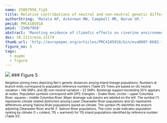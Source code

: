 ```yaml
---
name: 25067950_fig5
title: Relative contributions of neutral and non-neutral genetic differentiation to inform conservation of steelhead trout across highly variable landscapes.
authorString: 'Matala AP, Ackerman MW, Campbell MR, Narum SR.'
pmcid: PMC4105918
pmid: '25067950'
abstract: 'Mounting evidence of climatic effects on riverine environments and adaptive responses of fishes have elicited growing conservation concerns. Measures to rectify population declines include assessment of local extinction risk, population ecology, viability, and genetic differentiation. While conservation planning has been largely informed by neutral genetic structure, there has been a dearth of critical information regarding the role of non-neutral or functional genetic variation. We evaluated genetic variation among steelhead trout of the Columbia River Basin, which supports diverse populations distributed among dynamic landscapes. We categorized 188 SNP loci as either putatively neutral or candidates for divergent selection (non-neutral) using a multitest association approach. Neutral variation distinguished lineages and defined broad-scale population structure consistent with previous studies, but fine-scale resolution was also detected at levels not previously observed. Within distinct coastal and inland lineages, we identified nine and 22 candidate loci commonly associated with precipitation or temperature variables and putatively under divergent selection. Observed patterns of non-neutral variation suggest overall climate is likely to shape local adaptation (e.g., potential rapid evolution) of steelhead trout in the Columbia River region. Broad geographic patterns of neutral and non-neutral variation demonstrated here can be used to accommodate priorities for regional management and inform long-term conservation of this species.'
doi: 10.1111/eva.12174
thumb_url: 'http://europepmc.org/articles/PMC4105918/bin/eva0007-0682-f5.gif'
figure_no: 5
tags:
  - eupmc
  - figure
---
```

<img src='http://europepmc.org/articles/PMC4105918/bin/eva0007-0682-f5.jpg' style='max-height: 300px'>
### Figure 5
<p style='font-size: 10px;'>Neighbor-joining trees depicting Nei's genetic distances among inland lineage populations. Numbers at branch ends correspond to population reference numbers (<xref ref-type="supplementary-material" rid="SD1">Table S1</xref>) Trees are based on (A) neutral variation – 146 SNPs, and (B) non-neutral variation – 22 SNPs. Bootstrap support exceeding 50% appears at nodes. Population symbols correspond with DPS: triangles – Snake River, circles – upper Columbia River, squares – middle Columbia River. Major drainage sub-basins are labeled on the left. The symbol (*) represents climate related distinction among Lower Clearwater River populations and (£) represents differences among Yakima River populations based on climate. The symbol (®) identifies the branch adjoining Clearwater River and M. F. Salmon River populations. The color scale indicates population ranking by climate (1 = coldest, 115 = warmest) for 115 inland populations identified by reference number (<xref ref-type="supplementary-material" rid="SD1">Table S1</xref>).</p>